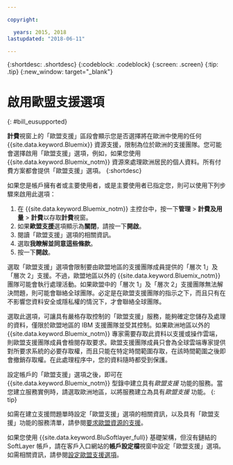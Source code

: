 ```yaml
---

copyright:

  years: 2015, 2018
lastupdated: "2018-06-11"

---
```


{:shortdesc: .shortdesc}
{:codeblock: .codeblock}
{:screen: .screen}
{:tip: .tip}
{:new_window: target="_blank"}

# 啟用歐盟支援選項
{: #bill_eusupported}

**計費**視窗上的「歐盟支援」區段會顯示您是否選擇將在歐洲中使用的任何 {{site.data.keyword.Bluemix}} 資源支援，限制為位於歐洲的支援團隊。您可能會選擇啟用「歐盟支援」選項，例如，如果您使用 {{site.data.keyword.Bluemix_notm}} 資源來處理歐洲居民的個人資料。所有付費方案都會提供「歐盟支援」選項。
{:shortdesc}

如果您是帳戶擁有者或主要使用者，或是主要使用者已指定您，則可以使用下列步驟來啟用此選項：

1. 在 {{site.data.keyword.Bluemix_notm}} 主控台中，按一下**管理** > **計費及用量** > **計費**以存取**計費**視窗。  
2. 如果**歐盟支援**選項顯示為**關閉**，請按一下**開啟**。
3. 閱讀「歐盟支援」選項的相關資訊。
4. 選取**我瞭解並同意這些條款**。
5. 按一下**開啟**。

選取「歐盟支援」選項會限制要由歐盟地區的支援團隊成員提供的「層次 1」及「層次 2」支援。不過，歐盟地區以外的 {{site.data.keyword.Bluemix_notm}} 團隊可能會執行處理活動。如果歐盟中的「層次 1」及「層次 2」支援團隊無法解決問題，則可能會聯絡全球團隊。必定是在歐盟支援團隊的指示之下，而且只有在不影響您資料安全或隱私權的情況下，才會聯絡全球團隊。

選取此選項，可讓具有嚴格存取控制的「歐盟支援」服務，能夠確定您儲存及處理的資料，僅限於歐盟地區的 IBM 支援團隊並受其控制。如果歐洲地區以外的 {{site.data.keyword.Bluemix_notm}} 專家需要存取此資料以支援或操作雲端，則歐盟支援團隊成員會檢閱存取要求。歐盟支援團隊成員只會為全球雲端專家提供對所要求系統的必要存取權，而且只能在特定時間範圍存取，在該時間範圍之後即會撤銷存取權。在此處理程序中，您的資料隨時都受到保護。

設定帳戶的「歐盟支援」選項之後，即可在 {{site.data.keyword.Bluemix_notm}} 型錄中建立具有*歐盟支援* 功能的服務。當您建立服務實例時，請選取歐洲地區，以將服務建立為具有*歐盟支援* 功能。
{: tip}

如需在建立支援問題單時設定「歐盟支援」選項的相關資訊，以及具有「歐盟支援」功能的服務清單，請參閱[要求歐盟資源的支援](/docs/get-support/howtogetsupport.html#eusupported)。

如果您使用 {{site.data.keyword.BluSoftlayer_full}} 基礎架構，但沒有鏈結的 SoftLayer 帳戶，請在客戶入口網站的**帳戶設定檔**視窗中設定「歐盟支援」選項。如需相關資訊，請參閱[設定歐盟支援選項](/docs/customer-portal/cpmanuserprof.html#cp_seteusupported)。
